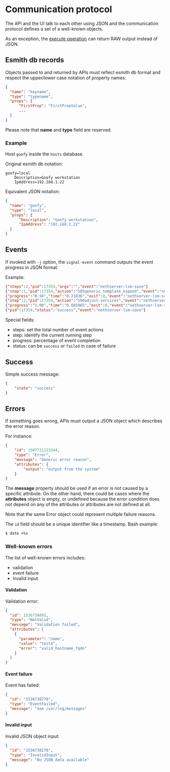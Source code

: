 # Communication protocol

The API and the UI talk to each other using JSON and the communication
protocol defines a set of a well-known objects.

As an exception, the [execute operation](/api_guidelines/#execute) can return RAW output instead of JSON.

## Esmith db records

Objects passed to and returned by APIs must reflect esmith db format and respect the upper/lower case notation
of property names:

```json
{
  "name": "keyname",
  "type": "typename",
  "props": {
      "FirstProp": "FirstPropValue",
      ...
  }
}
```

Please note that **name** and **type** field are reserved.

### Example

Host `goofy` inside the `hosts` database.

Original esmith db notation:
```
goofy=local
    Description=Goofy workstation
    IpAddress=192.168.1.22
```

Equivalent JSON notation:
```json
{
  "name": "goofy",
  "type": "local",
  "props": {
      "Description": "Goofy workstation",
      "IpAddress": "192.168.1.22"
  }
}
```

## Events

If invoked with `-j` option, the `signal-event` command outputs the event progress in JSON format.

Example:
```json
{"steps":2,"pid":17354,"args":"","event":"nethserver-lsm-save"}
{"step":1,"pid":17354,"action":"S05generic_template_expand","event":"nethserver-lsm-save","state":"running"}
{"progress":"0.50","time":"0.21036","exit":0,"event":"nethserver-lsm-save","state":"done","step":1,"pid":17354,"action":"S05generic_template_expand"}
{"step":2,"pid":17354,"action":"S90adjust-services","event":"nethserver-lsm-save","state":"running"}
{"progress":"1.00","time":"0.685865","exit":0,"event":"nethserver-lsm-save","state":"done","step":2,"pid":17354,"action":"S90adjust-services"}
{"pid":17354,"status":"success","event":"nethserver-lsm-save"}
```

Special fields:

- steps: set the total number of event actions 
- step: identify the current running step
- progress: percentage of event completion
- status: can be `success` or `failed` in case of failure

## Success

Simple success message:
```json
{
    "state": "success"
}
```

## Errors

If something goes wrong, APIs must output a JSON object which describes the error reason.

For instance:
```json
{
    "id": 1507721123244,
    "type": "Error",
    "message": "Generic error reason",
    "attributes": {
        "output": "output from the system"
    }
}
```

The **message** property should be used if an error is not caused by a specific
attribute. On the other hand, there could be cases where the **attributes**
object is empty, or undefined because the error condition does not depend on any
of the attributes or attributes are not defined at all. 

Note that the same Error object could represent multiple failure reasons.

The `id` field should be a unique identifier like a timestamp.
Bash example:
```bash
$ date +%s
```

### Well-known errors

The list of well-known errors includes:

- validation
- event failure
- invalid input


#### Validation

Validation error:

```json
{
  "id": 1536738091,
  "type": "NotValid",
  "message": "Validation failed",
  "attributes": [
    {
      "parameter": "name",
      "value": "test4",
      "error": "valid_hostname_fqdn"
    }
  ]
}
```

#### Event failure

Event has failed:

```json
{
  "id": "1536738278",
  "type": "EventFailed",
  "message": "See /var/log/messages"
} 
```

#### Invalid input

Invalid JSON object input:

```json
{
  "id": "1536738276",
  "type": "InvalidInput",
  "message": "No JSON data available"
}
```
